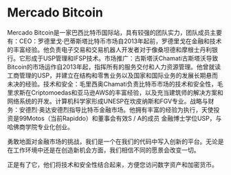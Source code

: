 # Mercado Bitcoin

Mercado Bitcoin是一家巴西比特币国际站，具有较强的团队实力，团队成员主要有：CEO：罗德里戈·巴蒂斯塔比特币市场自2013年起前，罗德里戈在金融和技术的丰富经验。他负责电子交易和交易机器人开发者对于像桑坦德和摩根士丹利银行。它形成于USP管理和IFSP技术。市场推广：古斯塔沃Chamati古斯塔沃导致Bitcoin的市场运作自2013年起，指挥所有的服务交付和人力资源管理。他曾就读工商管理的USP，并建立在结构和零售业务以及国家和国际业务的发展长期悬而未决的经验。技术和安全：毛里西奥Chamati负责比特币市场的技术和安全性，毛里求斯在Criptomoedas和亚马逊AWS的丰富经验，以及充当建筑师的解决方案和网络系统的开发。计算机科学家形成UNESP在坎皮纳斯和FGV专业。战略与财务：安德烈·奥达安德烈指导比特币金融市场。他拥有丰富的经验为执行，天使投资是99Motos（当前Rapiddo）和董事会有效S / A的成员 金融博士学位USP，与哈佛商学院专业化创业。

勇敢地面对金融市场的挑战，我们是一个在我们的代码中写入创新的平台。无论是在工作环境中还是在创造新机会方面，我们相信不同的愿景会改变一切。

正是有了它，他们将技术和安全性结合起来，方便您访问数字资产和加密货币。
